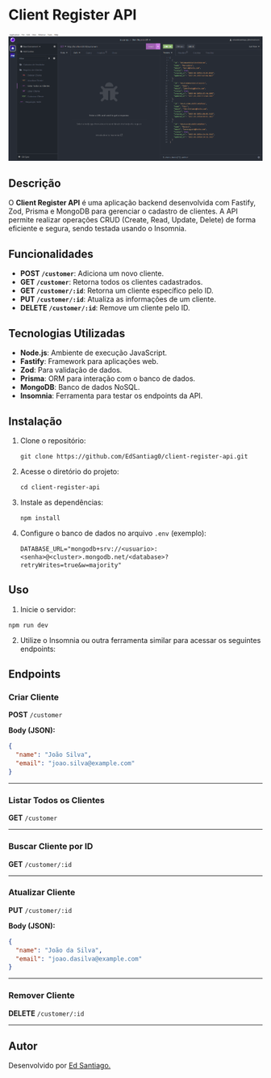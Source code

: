# Client Register API

![Demonstração da API](https://github.com/EdSantiag0/client-register-api/blob/main/assets/demo.png)

## Descrição

O **Client Register API** é uma aplicação backend desenvolvida com Fastify, Zod, Prisma e MongoDB para gerenciar o cadastro de clientes. A API permite realizar operações CRUD (Create, Read, Update, Delete) de forma eficiente e segura, sendo testada usando o Insomnia.

## Funcionalidades

- **POST `/customer`**: Adiciona um novo cliente.
- **GET `/customer`**: Retorna todos os clientes cadastrados.
- **GET `/customer/:id`**: Retorna um cliente específico pelo ID.
- **PUT `/customer/:id`**: Atualiza as informações de um cliente.
- **DELETE `/customer/:id`**: Remove um cliente pelo ID.

## Tecnologias Utilizadas

- **Node.js**: Ambiente de execução JavaScript.
- **Fastify**: Framework para aplicações web.
- **Zod**: Para validação de dados.
- **Prisma**: ORM para interação com o banco de dados.
- **MongoDB**: Banco de dados NoSQL.
- **Insomnia**: Ferramenta para testar os endpoints da API.

## Instalação

1. Clone o repositório:
   ```
   git clone https://github.com/EdSantiag0/client-register-api.git
   ```
2. Acesse o diretório do projeto:
   ```
   cd client-register-api
   ```
3. Instale as dependências:
   ```
   npm install
   ```
4. Configure o banco de dados no arquivo `.env` (exemplo):
   ```
   DATABASE_URL="mongodb+srv://<usuario>:<senha>@<cluster>.mongodb.net/<database>?retryWrites=true&w=majority"
   ```

## Uso

1. Inicie o servidor:

```
npm run dev
```

2. Utilize o Insomnia ou outra ferramenta similar para acessar os seguintes endpoints:

## Endpoints

### Criar Cliente

**POST** `/customer`

**Body (JSON):**

```json
{
  "name": "João Silva",
  "email": "joao.silva@example.com"
}
```

---

### Listar Todos os Clientes

**GET** `/customer`

---

### Buscar Cliente por ID

**GET** `/customer/:id`

---

### Atualizar Cliente

**PUT** `/customer/:id`

**Body (JSON):**

```json
{
  "name": "João da Silva",
  "email": "joao.dasilva@example.com"
}
```

---

### Remover Cliente

**DELETE** `/customer/:id`

---

## Autor

Desenvolvido por [Ed Santiago.](https://github.com/EdSantiag0)
